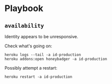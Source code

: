 # Playbook

## `availability`

Identity appears to be unresponsive.

Check what's going on:

    heroku logs --tail -a id-production
    heroku addons:open honeybadger -a id-production

Possibly attempt a restart:

    heroku restart -a id-production
